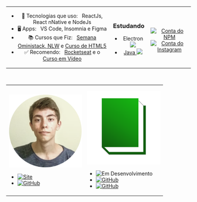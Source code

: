 <table boder="0" style="border: 0; width: 100%;">
<tr  style="text-align: center; border: 0; width: 100%;">
<td colspan="3"  style="text-align: center; border: 0">

- 📑️ Tecnologias que uso: &nbsp; ReactJs, React nNative e NodeJs
- 🖥️ Apps: &nbsp; VS Code, Insomnia e Figma
- 📚️ Cursos que Fiz: &nbsp; [Semana Oministack, NLW](https://nextlevelweek.com/) e [Curso de HTML5](https://www.cursoemvideo.com/course/html5/)
- ✅ Recomendo: &nbsp; [Rocketseat](https://rocketseat.com.br/) e o [Curso em Vídeo](https://www.cursoemvideo.com/)

</td  style="text-align: center; border: 0">
<td  style="text-align: center; border: 0">
  
  ### Estudando
  - Electron <img src="https://simpleicons.org/icons/electron.svg" height="20" widht="20">
  - [Java <img src="https://simpleicons.org/icons/java.svg" height="20" widht="20">](https://github.com/Miguel-Coruj/Aprendendo-Java)
</td  style="text-align: center; border: 0">
<td style="width: fit-content">
  
 <br/>[![Conta do NPM](https://img.shields.io/badge/-@miguel__coruj-red?logo=npm&style=flat-square)](https://www.npmjs.com/~miguel_coruj)
 <br/>[![Conta do Instagram](https://img.shields.io/badge/-@miguel__coruj-9c93ed?logo=instagram&logoColor=white&style=flat-square)](https://www.instagram.com/miguel_coruj)
  
</td>
</tr>
</table>
<table>
<tr>
<td>

![Logo Site miguel](https://raw.githubusercontent.com/Miguel-Coruj/Miguel-Coruj/master/img/LogoMiguel.svg)
- [![Site](https://img.shields.io/badge/-Site-blue?logo=Google-Chrome&style=flat&logoColor=white)](https://miguellopesbraido.herokuapp.com/)
- [![GitHub](https://img.shields.io/badge/-GitHub-black?logo=github&style=flat&logoColor=white)](https://github.com/Miguel-Coruj/Meu-Site)

</td>
<td>

![Logo Dione](https://raw.githubusercontent.com/Miguel-Coruj/Miguel-Coruj/master/img/LogoBibli.svg)
- ![Em Desenvolvimento](https://img.shields.io/static/v1?label=&message=Desenvolvimento&color=success)
- [![GitHub](https://img.shields.io/badge/-Back--End-black?logo=github&style=flat&logoColor=white)](https://github.com/Miguel-Coruj/Dione-BackEnd)
- [![GitHub](https://img.shields.io/badge/-Web-black?logo=github&style=flat&logoColor=white)](https://github.com/Miguel-Coruj/Dione-Web)
</td>
</tr>
<br/>
</table>
